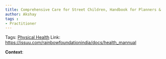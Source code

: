```yaml
---
title: Comprehensive Care for Street Children, Handbook for Planners & Practitioners, Home Records
author: Akshay 
tags :
- Practitioner
---
```

Tags: [Physical Health](Roll%20Ups/Physical%20Health/Physical%20Health.md)
Link: https://issuu.com/rainbowfoundationindia/docs/health_mannual

**Context**: 

